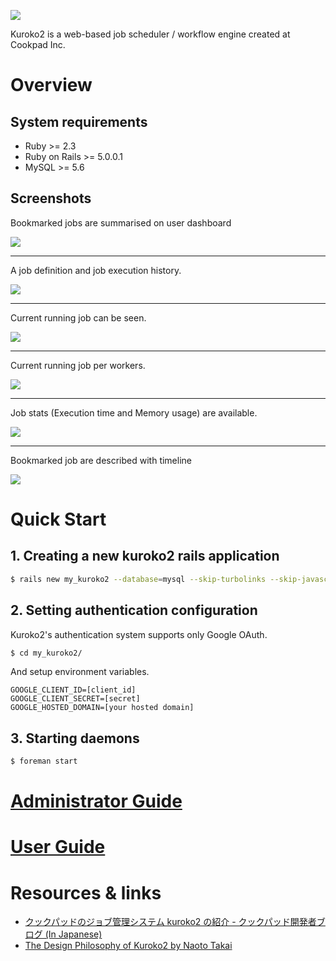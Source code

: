 ![](../app/assets/images/kuroko2/kuroko-logo-horizontal.png)

Kuroko2 is a web-based job scheduler / workflow engine created at Cookpad Inc.

# Overview

## System requirements

* Ruby >= 2.3
* Ruby on Rails >= 5.0.0.1
* MySQL >= 5.6

## Screenshots

Bookmarked jobs are summarised on user dashboard

![](images/kuroko2_dashborad.png)

---

A job definition and job execution history.

![](images/kuroko2_job_definition.png)

---

Current running job can be seen.

![](images/kuroko2_working_jobs.png)

---

Current running job per workers.

![](images/kuroko2_workers.png)

---

Job stats (Execution time and Memory usage) are available.

![](images/kuroko2_graph.png)

---

Bookmarked job are described with timeline

![](images/kuroko2_timeline.png)

# Quick Start

## 1. Creating a new kuroko2 rails application

```bash
$ rails new my_kuroko2 --database=mysql --skip-turbolinks --skip-javascript -m https://raw.githubusercontent.com/cookpad/kuroko2/master/app_template.rb
```

## 2. Setting authentication configuration

Kuroko2's authentication system supports only Google OAuth.

```bash
$ cd my_kuroko2/
```

And setup environment variables.

```
GOOGLE_CLIENT_ID=[client_id]
GOOGLE_CLIENT_SECRET=[secret]
GOOGLE_HOSTED_DOMAIN=[your hosted domain]
```

## 3. Starting daemons

```bash
$ foreman start
```

# [Administrator Guide](admin_guide.md)

# [User Guide](user_guide.md)

# Resources & links

* [クックパッドのジョブ管理システム kuroko2 の紹介 - クックパッド開発者ブログ (In Japanese)](http://techlife.cookpad.com/entry/2015/12/07/195732)
* [The Design Philosophy of Kuroko2 by Naoto Takai](https://speakerdeck.com/takai/the-design-philosophy-of-kuroko2)
